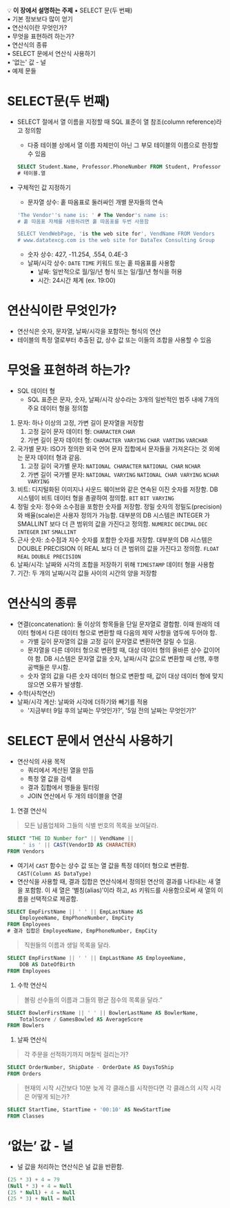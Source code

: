 <aside>
💡 <b>이 장에서 설명하는 주제</b>
    ▪️ SELECT 문(두 번째)<br>
    ▪️ 기본 정보보다 많이 얻기<br>
    ▪️ 연산식이란 무엇인가?<br>
    ▪️ 무엇을 표현하려 하는가?<br>
    ▪️ 연산식의 종류<br>
    ▪️ SELECT 문에서 연산식 사용하기<br>
    ▪️ '없는' 값 - 널<br>
    ▪️ 예제 문들<br>

</aside>

# SELECT문(두 번째)

- SELECT 절에서 열 이름을 지정할 때 SQL 표준이 열 참조(column reference)라고 정의함<br>
    - 다중 테이블 상에서 열 이름 자체만이 아닌 그 부모 테이블의 이름으로 한정할 수 있음<br>

    ```sql
    SELECT Student.Name, Professor.PhoneNumber FROM Student, Professor
    # 테이블.열
    ```

- 구체적인 값 지정하기<br>
    - 문자열 상수: 홑 따옴표로 둘러싸인 개별 문자들의 연속<br>

    ```sql
    'The Vendor''s name is: ' # The Vendor's name is:
    # 홑 따옴표 자체를 사용하려면 홑 따옴표를 두번 사용함
    
    SELECT VendWebPage, 'is the web site for', VendName FROM Vendors
    # www.datatexcg.com is the web site for DataTex Consulting Group
    ```

    - 숫자 상수: 427, -11.254, .554, 0.4E-3<br>
    - 날짜/시각 상수: `DATE` `TIME` 키워드 또는 홑 따옴표를 사용함<br>
        - 날짜: 일반적으로 월/일/년 형식 또는 일/월/년 형식을 허용<br>
        - 시간: 24시간 체계 (ex. 19:00)<br>

# 연산식이란 무엇인가?

- 연산식은 숫자, 문자열, 날짜/시각을 포함하는 형식의 연산<br>
- 테이블의 특정 열로부터 추출된 값, 상수 값 또는 이들의 조합을 사용할 수 있음<br>

# 무엇을 표현하려 하는가?

- SQL 데이터 형<br>
    - SQL 표준은 문자, 숫자, 날짜/시각 상수라는 3개의 일반적인 범주 내에 7개의 주요 데이터 형을 정의함<br>
1. 문자: 하나 이상의 고정, 가변 길이 문자열을 저장함<br>
    1. 고정 길이 문자 데이터 형: `CHARACTER` `CHAR`<br>
    2. 가변 길이 문자 데이터 형: `CHARACTER VARYING` `CHAR VARTING` `VARCHAR`<br>
2. 국가별 문자: ISO가 정의한 외국 언어 문자 집합에서 문자들을 가져온다는 것 외에는 문자 데이터 형과 같음.<br>
    1. 고정 길이 국가별 문자: `NATIONAL CHARACTER` `NATIONAL CHAR` `NCHAR`<br>
    2. 가변 길이 국가별 문자: `NATIONAL VARYING` `NATIONAL CHAR VARYING` `NCHAR VARYING`<br>
3. 비트: 디지털화된 이미지나 사운드 웨이브와 같은 연속된 이진 숫자를 저장함. DB 시스템이 비트 데이터 형을 총괄하여 정의함. `BIT` `BIT VARYING`<br>
4. 정밀 숫자: 정수와 소수점을 포함한 숫자를 저장함. 정밀 숫자의 정밀도(precision)와 배율(scale)은 사용자 정의가 가능함. 대부분의 DB 시스템은 INTEGER 가 SMALLINT 보다 더 큰 범위의 값을 가진다고 정의함. `NUMERIC` `DECIMAL` `DEC` `INTEGER` `INT` `SMALLINT`<br>
5. 근사 숫자: 소수점과 지수 숫자를 포함한 숫자를 저장함. 대부분의 DB 시스템은 DOUBLE PRECISION 이 REAL 보다 더 큰 범위의 값을 가진다고 정의함. `FLOAT` `REAL` `DOUBLE PRECISION`<br>
6. 날짜/시각: 날짜와 시각의 조합을 저장하기 위해 `TIMESTAMP` 데이터 형을 사용함<br>
7. 기간: 두 개의 날짜/시각 값들 사이의 시간의 양을 저장함<br>

# 연산식의 종류

- 연결(concatenation): 둘 이상의 항목들을 단일 문자열로 결합함. 이때 원래의 데이터 형에서 다른 데이터 형으로 변환할 때 다음의 제약 사항을 염두에 두어야 함.<br>
    - 가별 길이 문자열의 값을 고정 길이 문자열로 변환하면 잘릴 수 있음.<br>
    - 문자열을 다른 데이터 형으로 변환할 때, 대상 데이터 형의 올바른 상수 값이어야 함. DB 시스템은 문자열 값을 숫자, 날짜/시각 값으로 변환할 때 선행, 후행 공백들은 무시함.<br>
    - 숫자 열의 값을 다른 숫자 데이터 형으로 변환할 때, 값이 대상 데이터 형에 맞지 않으면 오류가 발생함.<br>
- 수학(사칙연산)<br>
- 날짜/시각 계산: 날짜와 시각에 더하기와 빼기를 적용<br>
    - '지금부터 9일 후의 날짜는 무엇인가?', '5일 전의 날짜는 무엇인가?'<br>

# SELECT 문에서 연산식 사용하기

- 연산식의 사용 목적<br>
    - 쿼리에서 계산된 열을 만듬<br>
    - 특정 열 값을 검색<br>
    - 결과 집합에서 행들을 필터링<br>
    - JOIN 연산에서 두 개의 테이블을 연결<br>
1. 연결 연산식<br>

> 모든 납품업체와 그들의 식별 번호의 목록을 보여달라.
>

```sql
SELECT "THE ID Number for" || VendName ||
	 ' is ' || CAST(VendorID AS CHARACTER)
FROM Vendors
```

- 여기서 `CAST` 함수는 상수 값 또는 열 값을 특정 데이터 형으로 변환함. `CAST(Column AS DataType)`<br>
- 연산식을 사용할 때, 결과 집합은 연산식에서 정의된 연산의 결과를 나타내는 새 열을 포함함. 이 새 열은 ‘별칭(alias)’이라 하고, `AS` 키워드를 사용함으로써 새 열의 이름을 선택적으로 제공함.<br>

```sql
SELECT EmpFirstName || ' ' || EmpLastName AS 
	EmployeeName, EmpPhoneNumber, EmpCity
FROM Employees
# 결과 집합은 EmployeeName, EmpPhoneNumber, EmpCity
```

> 직원들의 이름과 생일 목록을 달라.
>

```sql
SELECT EmpFirstName || ' ' || EmpLastName AS EmployeeName,
	DOB AS DateOfBirth
FROM Employees
```

1. 수학 연산식

> 볼링 선수들의 이름과 그들의 평균 점수의 목록을 달라.”
>

```sql
SELECT BowlerFirstName || ' ' || BowlerLastName AS BowlerName,
	TotalScore / GamesBowled AS AverageScore
FROM Bowlers
```

1. 날짜 연산식

> 각 주문을 선적하기까지 며칠씩 걸리는가?
>

```sql
SELECT OrderNumber, ShipDate - OrderDate AS DaysToShip
FROM Orders
```

> 현재의 시작 시간보다 10분 늦게 각 클래스를 시작한다면 각 클래스의 시작 시각은 어떻게 되는가?
>

```sql
SELECT StartTime, StartTime + '00:10' AS NewStartTime
FROM Classes
```

# ‘없는’ 값 - 널

- 널 값을 처리하는 연산식은 널 값을 반환함.<br>

```sql
(25 * 3) + 4 = 79
(Null * 3) + 4 = Null
(25 * Null) + 4 = Null
(25 * 3) + Null = Null
```